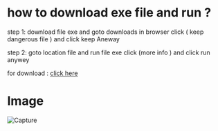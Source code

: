 # how to download exe  file and run ?

step 1:
download file exe  and  goto downloads  in browser click ( keep dangerous file )  and click keep Aneway

step 2:
goto location file and run file exe click (more info ) and click run anywey 




for download :  [click here](https://github.com/mhamadrashid/basic-project-c-sharp-console/raw/main/6%20cube%20game/6%20cube%20game.exe)
# Image

![Capture](https://user-images.githubusercontent.com/82722647/164430321-3cc94cde-b4a7-4a44-9a29-799c9dddc206.JPG)





















